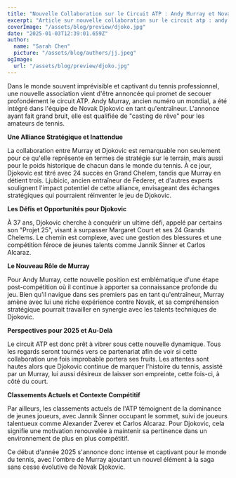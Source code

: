 ```yaml
---
title: "Nouvelle Collaboration sur le Circuit ATP : Andy Murray et Novak Djokovic"
excerpt: "Article sur nouvelle collaboration sur le circuit atp : andy murray et novak djokovic"
coverImage: "/assets/blog/preview/djoko.jpg"
date: "2025-01-03T12:39:01.659Z"
author:
  name: "Sarah Chen"
  picture: "/assets/blog/authors/jj.jpeg"
ogImage:
  url: "/assets/blog/preview/djoko.jpg"
---
```


Dans le monde souvent imprévisible et captivant du tennis professionnel, une nouvelle association vient d'être annoncée qui promet de secouer profondément le circuit ATP. Andy Murray, ancien numéro un mondial, a été intégré dans l'équipe de Novak Djokovic en tant qu'entraîneur. L'annonce ayant fait grand bruit, elle est qualifiée de "casting de rêve" pour les amateurs de tennis.

**Une Alliance Stratégique et Inattendue**

La collaboration entre Murray et Djokovic est remarquable non seulement pour ce qu'elle représente en termes de stratégie sur le terrain, mais aussi pour le poids historique de chacun dans le monde du tennis. À ce jour, Djokovic est titré avec 24 succès en Grand Chelem, tandis que Murray en détient trois. Ljubicic, ancien entraîneur de Federer, et d'autres experts soulignent l'impact potentiel de cette alliance, envisageant des échanges stratégiques qui pourraient réinventer le jeu de Djokovic.

**Les Défis et Opportunités pour Djokovic**

À 37 ans, Djokovic cherche à conquérir un ultime défi, appelé par certains son "Projet 25", visant à surpasser Margaret Court et ses 24 Grands Chelems. Le chemin est complexe, avec une gestion des blessures et une compétition féroce de jeunes talents comme Jannik Sinner et Carlos Alcaraz.

**Le Nouveau Rôle de Murray**

Pour Andy Murray, cette nouvelle position est emblématique d'une étape post-compétition où il continue à apporter sa connaissance profonde du jeu. Bien qu'il navigue dans ses premiers pas en tant qu'entraîneur, Murray amène avec lui une riche expérience contre Novak, et sa compréhension stratégique pourrait travailler en synergie avec les talents techniques de Djokovic.

**Perspectives pour 2025 et Au-Delà**

Le circuit ATP est donc prêt à vibrer sous cette nouvelle dynamique. Tous les regards seront tournés vers ce partenariat afin de voir si cette collaboration une fois improbable portera ses fruits. Les attentes sont hautes alors que Djokovic continue de marquer l'histoire du tennis, assisté par un Murray, lui aussi désireux de laisser son empreinte, cette fois-ci, à côté du court. 

**Classements Actuels et Contexte Compétitif**

Par ailleurs, les classements actuels de l'ATP témoignent de la dominance de jeunes joueurs, avec Jannik Sinner occupant le sommet, suivi de joueurs talentueux comme Alexander Zverev et Carlos Alcaraz. Pour Djokovic, cela signifie une motivation renouvelée à maintenir sa pertinence dans un environnement de plus en plus compétitif.

Ce début d'année 2025 s'annonce donc intense et captivant pour le monde du tennis, avec l'ombre de Murray ajoutant un nouvel élément à la saga sans cesse évolutive de Novak Djokovic.